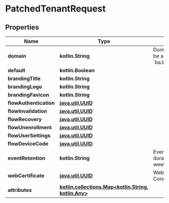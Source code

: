 
# PatchedTenantRequest

## Properties
Name | Type | Description | Notes
------------ | ------------- | ------------- | -------------
**domain** | **kotlin.String** | Domain that activates this tenant. Can be a superset, i.e. &#x60;a.b&#x60; for &#x60;aa.b&#x60; and &#x60;ba.b&#x60; |  [optional]
**default** | **kotlin.Boolean** |  |  [optional]
**brandingTitle** | **kotlin.String** |  |  [optional]
**brandingLogo** | **kotlin.String** |  |  [optional]
**brandingFavicon** | **kotlin.String** |  |  [optional]
**flowAuthentication** | [**java.util.UUID**](java.util.UUID.md) |  |  [optional]
**flowInvalidation** | [**java.util.UUID**](java.util.UUID.md) |  |  [optional]
**flowRecovery** | [**java.util.UUID**](java.util.UUID.md) |  |  [optional]
**flowUnenrollment** | [**java.util.UUID**](java.util.UUID.md) |  |  [optional]
**flowUserSettings** | [**java.util.UUID**](java.util.UUID.md) |  |  [optional]
**flowDeviceCode** | [**java.util.UUID**](java.util.UUID.md) |  |  [optional]
**eventRetention** | **kotlin.String** | Events will be deleted after this duration.(Format: weeks&#x3D;3;days&#x3D;2;hours&#x3D;3,seconds&#x3D;2). |  [optional]
**webCertificate** | [**java.util.UUID**](java.util.UUID.md) | Web Certificate used by the authentik Core webserver. |  [optional]
**attributes** | [**kotlin.collections.Map&lt;kotlin.String, kotlin.Any&gt;**](kotlin.Any.md) |  |  [optional]




